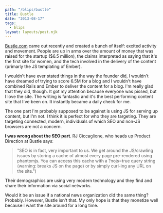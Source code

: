 ```yaml
---
path: "/blips/bustle"
title: Bustle
date: "2013-08-17"
tags:
  - blips
layout: layouts/post.njk
---
```


[Bustle.com](http://www.bustle.com) came out recently and created a bunch of itself: excited activity and movement. People are up in arms over the amount of money that was raised for the startup (\$6.5 million), the claims interpreted as saying that it's the first site for women, and the tech involved in the delivery of the content (primarly the JS templating of Ember).

I wouldn't have ever stated things in the way the founder did, I wouldn't have dreamed of trying to score 6.5M for a blog and I wouldn't have combined Rails and Ember to deliver the content for a blog. I'm really glad that they did, though. It got my attention because everyone was pissed, but I love the site. The writing is fantastic and it's the best performing content site that I've been on. It instantly became a daily check for me.

The one part I'm probably supposed to be against is using JS for serving up content, but I'm not. I think it is perfect for who they are targeting. They are targeting connected, modern, individuals of which SEO and non-JS browsers are not a concern.

**I was wrong about the SEO part**. RJ Ciccaglione, who heads up Product Direction at Bustle says:

> "SEO is in fact, very important to us. We get around the JS/crawling issues by storing a cache of almost every page pre-rendered using phantomjs. You can access this cache with a ?nojs=true query string (warning: breaks JS on the page) or by simply curl-ing any URL on the site.")

Their demographics are using very modern technology and they find and share their information via social networks.

Would it be an issue if a national news organization did the same thing? Probably. However, Bustle isn't that. My only hope is that they monetize well because I want the site around for a long time.
